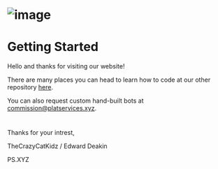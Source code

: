 # ![image](https://cdn.discordapp.com/attachments/835887124308819970/927877535356829696/unknown.png)

# Getting Started

Hello and thanks for visiting our website!

There are many places you can head to learn how to code at our other repository [here](https://github.com/PS-XYZ-Developement/Directory).

You can also request custom hand-built bots at commission@platservices.xyz.


#


Thanks for your intrest,

TheCrazyCatKidz / Edward Deakin

PS.XYZ
